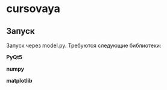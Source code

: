 # cursovaya
## Запуск
Запуск через model.py. Требуются следующие библиотеки:

**PyQt5**

**numpy**

**matplotlib**


